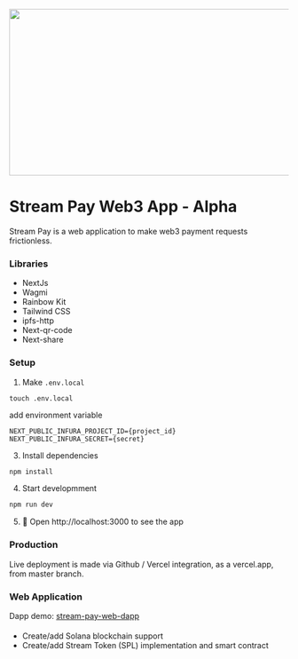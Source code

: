<p align="center">
  <img src="https://i.imgur.com/https://imgur.com/XOiFt7Y" width="1000" height="300"/>

# Stream Pay Web3 App - Alpha



Stream Pay is a web application to make web3 payment requests frictionless.


### Libraries

- NextJs 
- Wagmi
- Rainbow Kit
- Tailwind CSS
- ipfs-http
- Next-qr-code
- Next-share

### Setup

1. Make `.env.local`

```shell
touch .env.local
```

add environment variable

```text
NEXT_PUBLIC_INFURA_PROJECT_ID={project_id}
NEXT_PUBLIC_INFURA_SECRET={secret}
```

3. Install dependencies

```bash
npm install
```

4. Start developmment

```bash
npm run dev
```

5. 📱 Open http://localhost:3000 to see the app

### Production

Live deployment is made via Github / Vercel integration, as a vercel.app, from master branch.


### Web Application

Dapp demo: [stream-pay-web-dapp](https://stream-pay-web-dapp.vercel.app/)


#### 

- Create/add Solana blockchain support
- Create/add Stream Token (SPL) implementation and smart contract
  
